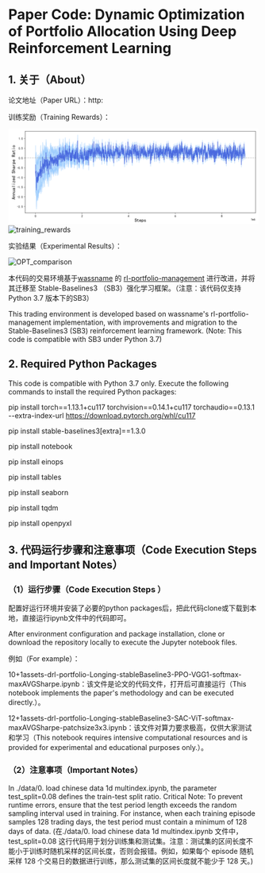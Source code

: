 # Paper Code: **Dynamic Optimization of Portfolio Allocation Using Deep Reinforcement Learning**

## 1. 关于（About）

论文地址（Paper URL）：http:

训练奖励（Training Rewards）：

![](.\img\training_rewards.png)![training_rewards](https://github.com/user-attachments/assets/303be4b0-4382-4ae0-b4e1-84a5ea33c3f8)


实验结果（Experimental Results）：

![OPT_comparison](https://github.com/user-attachments/assets/1531a568-f125-4ecd-ac1c-a7b098aa9b22)



本代码的交易环境基于[wassname](https://github.com/wassname) 的 [rl-portfolio-management](https://github.com/wassname/rl-portfolio-management) 进行改进，并将其迁移至 Stable-Baselines3 （SB3）强化学习框架。（注意：该代码仅支持Python 3.7 版本下的SB3）

This trading environment is developed based on wassname's rl-portfolio-management implementation, with improvements and migration to the Stable-Baselines3 (SB3) reinforcement learning framework. (Note: This code is compatible with SB3 under Python 3.7)



## 2. Required Python Packages
This code is compatible with Python 3.7 only. Execute the following commands to install the required Python packages:

pip install torch==1.13.1+cu117 torchvision==0.14.1+cu117 torchaudio==0.13.1 --extra-index-url https://download.pytorch.org/whl/cu117

pip install stable-baselines3[extra]==1.3.0

pip install notebook

pip install einops

pip install tables

pip install seaborn

pip install tqdm

pip install openpyxl


## 3. 代码运行步骤和注意事项（Code Execution Steps and Important Notes）

### （1）运行步骤（Code Execution Steps ）

配置好运行环境并安装了必要的python packages后，把此代码clone或下载到本地，直接运行ipynb文件中的代码即可。

After environment configuration and package installation, clone or download the repository locally to execute the Jupyter notebook files.

例如（For example）：

10+1assets-drl-portfolio-Longing-stableBaseline3-PPO-VGG1-softmax-maxAVGSharpe.ipynb：该文件是论文的代码文件，打开后可直接运行（This notebook implements the paper's methodology and can be executed directly.）。

12+1assets-drl-portfolio-Longing-stableBaseline3-SAC-ViT-softmax-maxAVGSharpe-patchsize3x3.ipynb：该文件对算力要求极高，仅供大家测试和学习（This notebook requires intensive computational resources and is provided for experimental and educational purposes only.）。

### （2）注意事项（Important Notes）



In ./data/0. load chinese data 1d multindex.ipynb, the parameter test_split=0.08 defines the train-test split ratio. Critical Note: To prevent runtime errors, ensure that the test period length exceeds the random sampling interval used in training. For instance, when each training episode samples 128 trading days, the test period must contain a minimum of 128 days of data.
(在./data/0. load chinese data 1d multindex.ipynb 文件中，test_split=0.08 这行代码用于划分训练集和测试集。注意：测试集的区间长度不能小于训练时随机采样的区间长度，否则会报错。例如，如果每个 episode 随机采样 128 个交易日的数据进行训练，那么测试集的区间长度就不能少于 128 天。)

